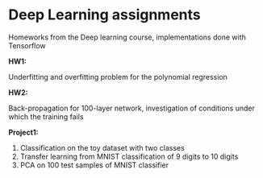 # Deep Learning assignments
Homeworks from the Deep learning course, implementations done with Tensorflow

**HW1:** 

Underfitting and overfitting problem for the polynomial regression

**HW2:** 

Back-propagation for 100-layer network, investigation of conditions under which the training fails


**Project1:** 

1. Classification on the toy dataset with two classes
2. Transfer learning from MNIST classification of 9 digits to 10 digits
3. PCA on 100 test samples of MNIST classifier
